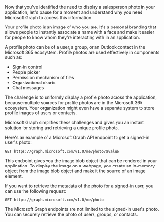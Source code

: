 Now that you've identified the need to display a salesperson photo in your application, let's pause for a moment and understand why you need Microsoft Graph to access this information. 

Your profile photo is an image of who you are. It's a personal branding that allows people to instantly associate a name with a face and make it easier for people to know whom they're interacting with in an application. 

A profile photo can be of a user, a group, or an Outlook contact in the Microsoft 365 ecosystem. Profile photos are used effectively in components such as:

- Sign-in control
- People picker
- Permission mechanism of files
- Organizational charts
- Chat messages

The challenge is to uniformly display a profile photo across the application, because multiple sources for profile photos are in the Microsoft 365 ecosystem. Your organization might even have a separate system to store profile images of users or contacts.  

Microsoft Graph simplifies these challenges and gives you an instant solution for storing and retrieving a unique profile photo.

Here's an example of a Microsoft Graph API endpoint to get a signed-in user's photo:  

```http
GET https://graph.microsoft.com/v1.0/me/photo/$value 
```
This endpoint gives you the image blob object that can be rendered in your application. To display the image on a webpage, you create an in-memory object from the image blob object and make it the source of an image element.

If you want to retrieve the metadata of the photo for a signed-in user, you can use the following request:

```http
GET https://graph.microsoft.com/v1.0/me/photo
```
The Microsoft Graph endpoints are not limited to the signed-in user's photo. You can securely retrieve the photo of users, groups, or contacts.
